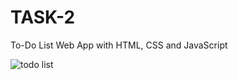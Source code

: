 # TASK-2
To-Do List Web App with HTML, CSS and JavaScript

![todo list](https://github.com/user-attachments/assets/06bd2bb2-c140-4dc4-a5cc-2d48ed164c76)
